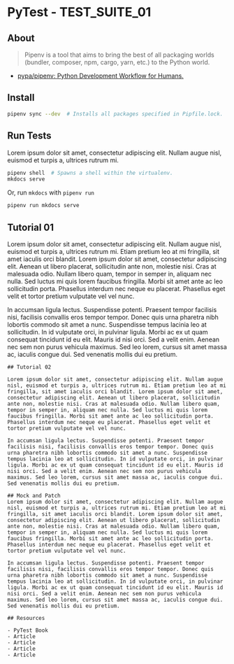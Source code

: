 # PyTest - TEST_SUITE_01



## About

> Pipenv is a tool that aims to bring the best of all packaging worlds (bundler, composer, npm, cargo, yarn, etc.) to the Python world.

- [pypa/pipenv: Python Development Workflow for Humans.](https://github.com/pypa/pipenv)



## Install 

```sh
pipenv sync --dev  # Installs all packages specified in Pipfile.lock.
```



## Run Tests

Lorem ipsum dolor sit amet, consectetur adipiscing elit. Nullam augue nisl, euismod et turpis a, ultrices rutrum mi. 

```sh
pipenv shell  # Spawns a shell within the virtualenv.
mkdocs serve
```

Or, run `mkdocs` with `pipenv run`

```sh
pipenv run mkdocs serve
```


## Tutorial 01

Lorem ipsum dolor sit amet, consectetur adipiscing elit. Nullam augue nisl, euismod et turpis a, ultrices rutrum mi. Etiam pretium leo at mi fringilla, sit amet iaculis orci blandit. Lorem ipsum dolor sit amet, consectetur adipiscing elit. Aenean ut libero placerat, sollicitudin ante non, molestie nisi. Cras at malesuada odio. Nullam libero quam, tempor in semper in, aliquam nec nulla. Sed luctus mi quis lorem faucibus fringilla. Morbi sit amet ante ac leo sollicitudin porta. Phasellus interdum nec neque eu placerat. Phasellus eget velit et tortor pretium vulputate vel vel nunc.

In accumsan ligula lectus. Suspendisse potenti. Praesent tempor facilisis nisi, facilisis convallis eros tempor tempor. Donec quis urna pharetra nibh lobortis commodo sit amet a nunc. Suspendisse tempus lacinia leo at sollicitudin. In id vulputate orci, in pulvinar ligula. Morbi ac ex ut quam consequat tincidunt id eu elit. Mauris id nisi orci. Sed a velit enim. Aenean nec sem non purus vehicula maximus. Sed leo lorem, cursus sit amet massa ac, iaculis congue dui. Sed venenatis mollis dui eu pretium.
```
## Tutorial 02

Lorem ipsum dolor sit amet, consectetur adipiscing elit. Nullam augue nisl, euismod et turpis a, ultrices rutrum mi. Etiam pretium leo at mi fringilla, sit amet iaculis orci blandit. Lorem ipsum dolor sit amet, consectetur adipiscing elit. Aenean ut libero placerat, sollicitudin ante non, molestie nisi. Cras at malesuada odio. Nullam libero quam, tempor in semper in, aliquam nec nulla. Sed luctus mi quis lorem faucibus fringilla. Morbi sit amet ante ac leo sollicitudin porta. Phasellus interdum nec neque eu placerat. Phasellus eget velit et tortor pretium vulputate vel vel nunc.

In accumsan ligula lectus. Suspendisse potenti. Praesent tempor facilisis nisi, facilisis convallis eros tempor tempor. Donec quis urna pharetra nibh lobortis commodo sit amet a nunc. Suspendisse tempus lacinia leo at sollicitudin. In id vulputate orci, in pulvinar ligula. Morbi ac ex ut quam consequat tincidunt id eu elit. Mauris id nisi orci. Sed a velit enim. Aenean nec sem non purus vehicula maximus. Sed leo lorem, cursus sit amet massa ac, iaculis congue dui. Sed venenatis mollis dui eu pretium.

## Mock and Patch
Lorem ipsum dolor sit amet, consectetur adipiscing elit. Nullam augue nisl, euismod et turpis a, ultrices rutrum mi. Etiam pretium leo at mi fringilla, sit amet iaculis orci blandit. Lorem ipsum dolor sit amet, consectetur adipiscing elit. Aenean ut libero placerat, sollicitudin ante non, molestie nisi. Cras at malesuada odio. Nullam libero quam, tempor in semper in, aliquam nec nulla. Sed luctus mi quis lorem faucibus fringilla. Morbi sit amet ante ac leo sollicitudin porta. Phasellus interdum nec neque eu placerat. Phasellus eget velit et tortor pretium vulputate vel vel nunc.

In accumsan ligula lectus. Suspendisse potenti. Praesent tempor facilisis nisi, facilisis convallis eros tempor tempor. Donec quis urna pharetra nibh lobortis commodo sit amet a nunc. Suspendisse tempus lacinia leo at sollicitudin. In id vulputate orci, in pulvinar ligula. Morbi ac ex ut quam consequat tincidunt id eu elit. Mauris id nisi orci. Sed a velit enim. Aenean nec sem non purus vehicula maximus. Sed leo lorem, cursus sit amet massa ac, iaculis congue dui. Sed venenatis mollis dui eu pretium.

## Resources

- PyTest Book
- Article
- Article
- Article
- Article